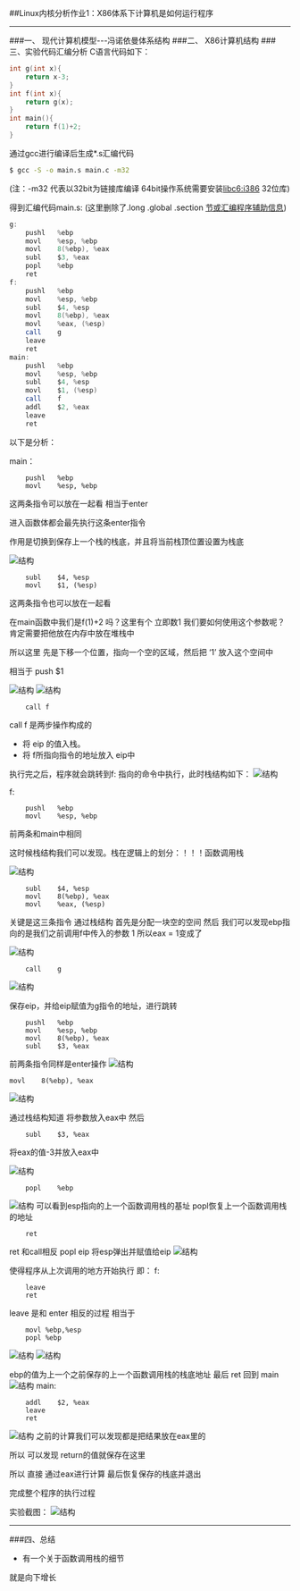 ##Linux内核分析作业1：X86体系下计算机是如何运行程序

-----
###一、 现代计算机模型---冯诺依曼体系结构
###二、 X86计算机结构
###三、实验代码汇编分析
C语言代码如下：
``` c
int g(int x){
    return x-3;
}
int f(int x){
    return g(x);
}
int main(){
    return f(1)+2;
}
```
通过gcc进行编译后生成*.s汇编代码
```sh
$ gcc -S -o main.s main.c -m32
```
(注：-m32 代表以32bit为链接库编译 64bit操作系统需要安装[libc6:i386](http://andycoder.me/fix-32bug-under-ubuntu1404/) 32位库)

得到汇编代码main.s:
(这里删除了.long .global .section [节或汇编程序辅助信息](http://blog.csdn.net/jnu_simba/article/details/11747901))
```as
g:
	pushl	%ebp
	movl	%esp, %ebp
	movl	8(%ebp), %eax
	subl	$3, %eax
	popl	%ebp
	ret
f:
	pushl	%ebp
	movl	%esp, %ebp
	subl	$4, %esp
	movl	8(%ebp), %eax
	movl	%eax, (%esp)
	call	g
	leave
	ret
main:
	pushl	%ebp
	movl	%esp, %ebp
	subl	$4, %esp
	movl	$1, (%esp)
	call	f
	addl	$2, %eax
	leave
	ret

```
以下是分析：

main：
```
	pushl	%ebp
	movl	%esp, %ebp
```


这两条指令可以放在一起看 相当于enter

进入函数体都会最先执行这条enter指令

作用是切换到保存上一个栈的栈底，并且将当前栈顶位置设置为栈底

![结构](./images/1.png)


```
	subl	$4, %esp
	movl	$1, (%esp)
```
这两条指令也可以放在一起看

在main函数中我们是f(1)+2 吗？这里有个 立即数1 
我们要如何使用这个参数呢？肯定需要把他放在内存中放在堆栈中

所以这里 先是下移一个位置，指向一个空的区域，然后把 ‘1’ 放入这个空间中

相当于 push $1

![结构](./images/2.png)
![结构](./images/3.png)


```
    call f
```
call f 是两步操作构成的
- 将 eip 的值入栈。
- 将 f所指向指令的地址放入 eip中

执行完之后，程序就会跳转到f: 指向的命令中执行，此时栈结构如下：
![结构](.\images\4.png)


f:
```
	pushl	%ebp
	movl	%esp, %ebp

```
前两条和main中相同

这时候栈结构我们可以发现。栈在逻辑上的划分：！！！函数调用栈

![结构](.\images\5.png)

```
	subl	$4, %esp
	movl	8(%ebp), %eax
	movl	%eax, (%esp)
```
关键是这三条指令 通过栈结构 
首先是分配一块空的空间 然后
我们可以发现ebp指向的是我们之前调用f中传入的参数 1 
所以eax = 1变成了

![结构](.\images\6.png)

```
	call	g
```
![结构](.\images\7.png)

保存eip，并给eip赋值为g指令的地址，进行跳转
```
	pushl	%ebp
	movl	%esp, %ebp
	movl	8(%ebp), %eax
	subl	$3, %eax
```
前两条指令同样是enter操作
![结构](.\images\8.png)

```
movl	8(%ebp), %eax
```
![结构](.\images\9.png)

通过栈结构知道 将参数放入eax中
然后 
```
    subl	$3, %eax
```
将eax的值-3并放入eax中

![结构](.\images\10.png)

```
	popl	%ebp
```
![结构](.\images\11.png)
可以看到esp指向的上一个函数调用栈的基址
popl恢复上一个函数调用栈的地址

```
    ret
``` 
ret 和call相反 popl eip 将esp弹出并赋值给eip
![结构](.\images\12.png)

使得程序从上次调用的地方开始执行
即：
f:
```
	leave
	ret
```
leave 是和 enter 相反的过程
相当于
```
    movl %ebp,%esp
    popl %ebp
```
![结构](.\images\13.png)
![结构](.\images\14.png)

ebp的值为上一个之前保存的上一个函数调用栈的栈底地址
最后 ret 回到 main
![结构](.\images\15.png)
main:
```
	addl	$2, %eax
	leave
	ret
```
![结构](.\images\16.png)
之前的计算我们可以发现都是把结果放在eax里的

所以 可以发现 return的值就保存在这里

所以 直接 通过eax进行计算
最后恢复保存的栈底并退出

完成整个程序的执行过程

实验截图：
![结构](.\images\sy1.png)

-------
###四、总结

- 有一个关于函数调用栈的细节
    
就是向下增长





